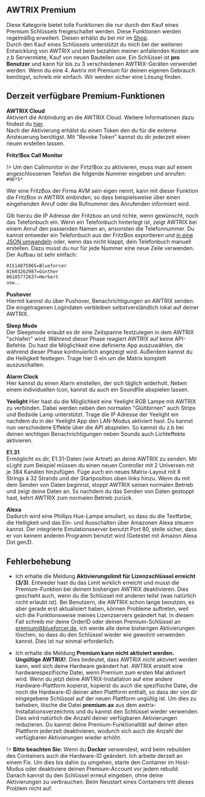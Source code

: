 
## AWTRIX Premium

Diese Kategorie bietet tolle Funktionen die nur durch den Kauf eines Premium Schlüssels freigeschaltet werden. Diese Funktionen werden regelmäßig erweitert. Diesen erhälst du bei mir im [Shop](https://blueforcer.de/shop/).  
Durch den Kauf eines Schlüssels unterstützt du mich bei der weiteren Entwicklung von AWTRIX und beim bezahlen meiner anfallenden Kosten wie z.b Servermiete, Kauf von neuen Bauteilen usw.
Ein Schlüssel ist **pro Benutzer** und kann für bis zu 3 verschiedenen AWTRIX-Geräten verwendet werden. Wenn du eine 4. Awtrix mit Premium für deinen eigenen Gebrauch benötigst, schreib mir einfach. Wir werden sicher eine Lösung finden.

## Derzeit verfügbare Premium-Funktionen

**AWTRIX Cloud**  
Aktiviert die Anbindung an die AWTRIX Cloud. Weitere Informationen dazu findest du [hier](/de-de/cloud.md).  
Nach der Aktivierung erhälst du einen Token den du für die externe Ansteuerung benötigst. Mit "Revoke Token" kannst du dir jederzeit einen neuen erstellen lassen.

**Fritz!Box Call Monitor** 

!> Um den Callmonitor in der Firtz!Box zu aktivieren, muss man auf einem angeschlossenen Telefon die folgende Nummer eingeben und anrufen:   ```#96*5*``` 

Wer eine FritzBox der Firma AVM sein eigen nennt, kann mit dieser Funktion die FritzBox in AWTRIX einbinden, so dass beispielsweise über einen eingehenden Anruf oder die Rufnummer des Anrufenden informiert wird.  
  
Gib hierzu die IP Adresse der Fritzbox an und richte, wenn gewünscht, noch das Telefonbuch ein. Wenn ein Telefonbuch hinterlegt ist, zeigt AWTRIX bei einem Anruf den passenden Namen an, ansonsten die Telefonnummer.   Du kannst entweder ein Telefonbuch aus der FritzBox exportieren und [in eine JSON umwandeln](http://www.utilities-online.info/xmltojson/) oder, wenn das nicht klappt, dein Telefonbuch manuell erstellen. Dazu musst du nur für jede Nummer eine neue Zeile verwenden. Der Aufbau ist sehr einfach:
``` BASH
01514875965=Blueforcer
01603262987=Günther
06185772637=Herbert
usw..
``` 


**Pushover**  
Hiermit kannst du über Pushover, Benachrichtigungen an AWTRIX senden. Die eingetragenen Logindaten verbleiben selbstverständlich lokal auf deiner AWTRIX.

**Sleep Mode**  
Der Sleepmode erlaubt es dir eine Zeitspanne festzulegen in dem AWTRIX "schlafen" wird. Während dieser Phase reagiert AWTRIX auf keine API-Befehle. Du hast die Möglichkeit eine definierte App auszuwählen, die während dieser Phase kontinuierlich angezeigt wird. Außerdem kannst du die Helligkeit festlegen. Trage hier 0 ein um die Matrix komplett auszuschalten.

**Alarm Clock**  
Hier kannst du einen Alarm einstellen, der sich täglich widerholt. Neben einem individuellen Icon, kannst du auch ein Soundfile abspielen lassen.

**Yeelight**
Hier hast du die Möglichkeit eine Yeelight RGB Lampe mit AWTRIX zu verbinden. Dabei werden neben den normalen "Glühbirnen" auch Strips und Bedside Lamp unterstützt. Trage die IP Adresse der Yeelight ein nachdem du in der Yeelight App den LAN-Modus aktiviert hast. Du kannst nun verschiedene Effekte über die API abspielen. So kannst du z.b bei deinen wichtigen Benachrichtigungen neben Sounds auch Lichteffekte aktivieren.

**E1.31**  
Ermöglicht es dir, E1.31-Daten (wie Artnet) an deine AWTRIX zu senden. Mit xLight zum Beispiel müssen du einen neuen Controller mit 2 Universen mit je 384 Kanälen hinzufügen. Füge auch ein neues Matrix-Layout mit 8 Strings á 32 Strands und der Startposition oben links hinzu. Wenn du mit dem Senden von Daten beginnst, stoppt AWTRIX seinen normalen Betrieb und zeigt deine Daten an. 5s nachdem du das Senden von Daten gestoppt hast, kehrt AWTRIX zum normalen Betrieb zurück.

**Alexa**  
Dadurch wird eine Phillips Hue-Lampe emuliert, so dass du die Textfarbe, die Helligkeit und das Ein- und Ausschalten über Amazonen Alexa steuern kannst. Der integrierte Emulationsserver benutzt Port 80, stelle sicher, dass er von keinem anderen Programm benutzt wird (Getestet mit Amazon Alexa Dot gen3).



## Fehlerbehebung
- Ich erhalte die Meldung **Aktivierungslimit für Lizenzschlüssel erreicht (3/3)**. Entweder hast du das Limit wirklich erreicht und musst die Premium-Funktion bei deinem bisherigen AWTRIX deaktivieren. Dies geschieht auch, wenn du die Schlüssel mit anderen teilst (was natürlich nicht erlaubt ist). Bei Benutzern, die AWTRIX schon lange benutzen, es aber gerade erst aktualisiert haben, können Probleme auftreten, weil sich die Funktionsweise meines Lizenzservers geändert hat. In diesem Fall schreib mir deine OrderID oder deinen Premium-Schlüssel an premium@blueforcer.de, ich werde alle deine bisherigen Aktivierungen löschen, so dass du den Schlüssel wieder wie gewohnt verwenden kannst. Dies ist nur einmal erforderlich. 

- Ich erhalte die Meldung **Premium kann nicht aktiviert werden. Ungültige AWTRIX!**. Dies bedeutet, dass AWTRIX nicht aktiviert werden kann, weil sich deine Hardware geändert hat. AWTRIX erstellt eine hardwarespezifische Datei, wenn Premium zum ersten Mal aktiviert wird. Wenn du jetzt deine AWTRIX-Installation auf eine andere Hardware-Plattform kopierst, kopierst du auch die spezifische Datei, die noch die Hardware-ID deiner alten Plattform enthält, so dass der von dir eingegebene Schlüssel auf der neuen Plattform ungültig ist. Um dies zu beheben, lösche die Datei **premium.ax** aus dem awtrix-Installationsverzeichnis und du kannst den Schlüssel wieder verwenden. Dies wird natürlich die Anzahl deiner verfügbaren Aktivierungen reduzieren. Du kannst deine Premium-Funktionalität auf deiner alten Plattform jederzeit deaktivieren, wodurch sich auch die Anzahl der verfügbaren Aktivierungen wieder erhöht. 

!> **Bitte beachten Sie:** Wenn du **Docker** verwendest, wird beim rebuilden des Containers auch die Hardware-ID geändert. Ich arbeite derzeit an einem Fix. Um dies bis dahin zu umgehen, starte den Container im Host-Modus oder deaktiviere deinen Premium-Account vor jedem rebuild. Danach kannst du den Schlüssel erneut eingeben, ohne deine Aktivierungen zu verbrauchen. Beim Neustart eines Containers tritt dieses Problem nicht auf.
